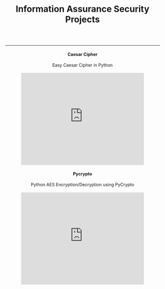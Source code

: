 <center><h1>Information Assurance Security Projects</h1></center>
<br>
<br>
<hr>

  
  <center><h4>Caesar Cipher</h4></center>
  <center>Easy Caesar Cipher in Python</center>
  <br>
  <center><iframe width="400" height="300" src="https://www.youtube.com/embed/zOvi3XvL1QA" frameborder="0" allow="accelerometer; autoplay; clipboard-write; encrypted-media; gyroscope; picture-in-picture" allowfullscreen></iframe></center>
  
  <center><h4>Pycrypto</h4></center>
  <center>Python AES Encryption/Decryption using PyCrypto</center>
  <br>
  <center><iframe width="400" height="300" src="https://www.youtube.com/embed/1yXhYoS82M0" frameborder="0" allow="accelerometer; autoplay; clipboard-write; encrypted-media; gyroscope; picture-in-picture" allowfullscreen></iframe></center>
<br>
